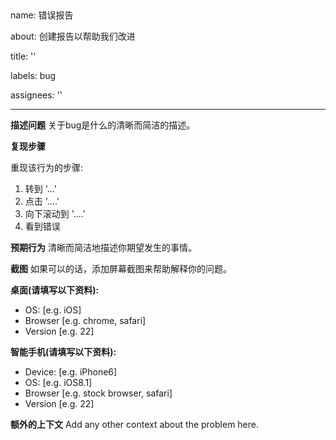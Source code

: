 ## <!-- # .github/ISSUE_TEMPLATE/bug_report.md -->

name: 错误报告

about: 创建报告以帮助我们改进

title: ''

labels: bug

assignees: ''

---

**描述问题** 关于bug是什么的清晰而简洁的描述。

**复现步骤**

重现该行为的步骤:

1. 转到 '...'
2. 点击 '....'
3. 向下滚动到 '....'
4. 看到错误

**预期行为** 清晰而简洁地描述你期望发生的事情。

**截图** 如果可以的话，添加屏幕截图来帮助解释你的问题。

**桌面(请填写以下资料):**

- OS: [e.g. iOS]
- Browser [e.g. chrome, safari]
- Version [e.g. 22]

**智能手机(请填写以下资料):**

- Device: [e.g. iPhone6]
- OS: [e.g. iOS8.1]
- Browser [e.g. stock browser, safari]
- Version [e.g. 22]

**额外的上下文** Add any other context about the problem here.

